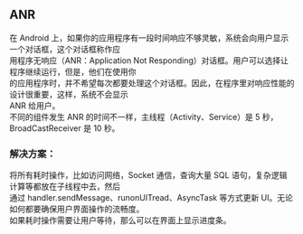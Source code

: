## ANR
在 Android 上，如果你的应用程序有一段时间响应不够灵敏，系统会向用户显示一个对话框，这个对话框称作应  
用程序无响应（ANR：Application Not Responding）对话框。用户可以选择让程序继续运行，但是，他们在使用你  
的应用程序时，并不希望每次都要处理这个对话框。因此，在程序里对响应性能的设计很重要，这样，系统不会显示  
ANR 给用户。  
不同的组件发生 ANR 的时间不一样，主线程（Activity、Service）是 5 秒，BroadCastReceiver 是 10 秒。  
### 解决方案：  
将所有耗时操作，比如访问网络，Socket 通信，查询大量 SQL 语句，复杂逻辑计算等都放在子线程中去，然后  
通过 handler.sendMessage、runonUITread、AsyncTask 等方式更新 UI。无论如何都要确保用户界面操作的流畅度。  
如果耗时操作需要让用户等待，那么可以在界面上显示进度条。  